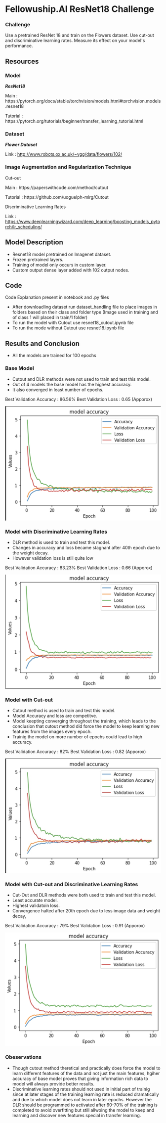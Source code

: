 # Fellowuship.AI ResNet18 Challenge 

### Challenge 

Use a pretrained ResNet 18 and train on the Flowers dataset. Use cut-out and discriminative learning rates. Measure its effect on your model's performance.

## Resources

  ### Model
  
  ***ResNet18***

  <p>Main :	https://pytorch.org/docs/stable/torchvision/models.html#torchvision.models.resnet18 </p>
  <p>Tutorial :	https://pytorch.org/tutorials/beginner/transfer_learning_tutorial.html </p>

  ### Dataset
  
   ***Flower Dataset***

   Link :	http://www.robots.ox.ac.uk/~vgg/data/flowers/102/

  ### Image Augmentation and Regularization Technique

  Cut-out

  <p>Main : https://paperswithcode.com/method/cutout </p>
  <p>Tutorial : https://github.com/uoguelph-mlrg/Cutout </p>

  Discriminative Learning Rates

  Link : https://www.deeplearningwizard.com/deep_learning/boosting_models_pytorch/lr_scheduling/
 

## Model Description 

  - Resnet18 model pretrained on Imagenet dataset.
  - Frozen pretrained layers.
  - Training of model only occurs in custom layer.
  - Custom output dense layer added with 102 output nodes.

## Code
  
  Code Explanation present in notebook and .py files
  
  - After downloadling dataset run dataset_handling file to place images in folders based on their class and folder type (Image used in training and of class 1 will      placed in train/1 folder)
  - To run the model with Cutout use resnet18_cutout.ipynb file
  - To run the mode without Cutout use resnet18.ipynb file

## Results and Conclusion

  - All the models are trained for 100 epochs

  ### Base Model
  
  - Cutout and DLR methods were not used to train and test this model.
  - Out of 4 models the base model has the highest accuracy.
  - It also converged in least number of epochs.
  
  Best Validation Accuracy : 86.56% 
  Best Validation Loss : 0.65 (Apporox)
  
 ![Screenshot](https://github.com/9harshit/fellowshipai-resnet-challenge/blob/main/images/model_basic.png)
  
  ### Model with Discriminative Learning Rates
  
  - DLR method is used to train and test this model.
  - Changes in accuracy and loss became stagnant after 40th epoch due to the weight decay.
  - However validation loss is still quite low
  
  Best Validation Accuracy : 83.23% 
  Best Validation Loss : 0.66 (Apporox)

 ![Screenshot](https://github.com/9harshit/fellowshipai-resnet-challenge/blob/main/images/model_dlr.png)
  
   ### Model with Cut-out
   
  - Cutout method is used to train and test this model.
  - Model Accuracy and loss are competitve.
  - Model keepting converging throughout the training, which leads to the conclusion that cutout method did force the model to keep learning new features from the images every epoch.
  - Trainig the model on more number of epochs could lead to high accuracy. 
  
  Best Validation Accuracy : 82% 
  Best Validation Loss : 0.82 (Apporox)

  ![Screenshot](https://github.com/9harshit/fellowshipai-resnet-challenge/blob/main/images/model_cutout.jpg)
  
  ### Model with Cut-out and Discriminative Learning Rates
  
  - Cut-Out and DLR methods were both used to train and test this model.
  - Least accurate model.
  - Highest validatoin loss.
  - Convergence halted after 20th epoch due to less image data and weight decay,
  
  Best Validation Accuracy : 79% 
  Best Validation Loss : 0.91 (Apporox)

  ![Screenshot](https://github.com/9harshit/fellowshipai-resnet-challenge/blob/main/images/model_cutout_dlr.png)
  
  
  ### Obeservations
  
  - Though cutout method theretical and practically does force the model to learn different features of the data and not just the main features, hgiher accuracy of base model proves that giving information rich data to model will always provide better results. 
  - Discriminative learning rates  should not used in initial part of trainig since at later stages of the training learning rate is reduced dramatically and due to which model does not learn in later epochs. However the DLR should be programmed to activated after 60-70% of the training is completed to avoid overfitting but still allwoing the model to keep and learning and discover new features special in transfer learning.


